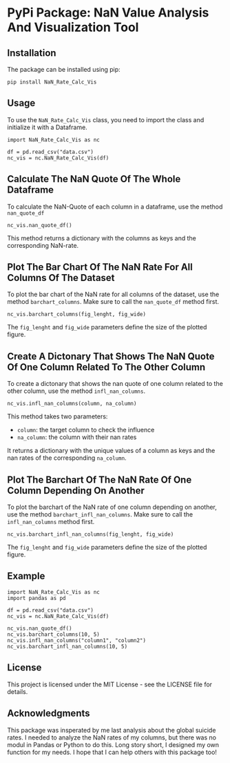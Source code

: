 # PyPi Package: NaN Value Analysis And Visualization Tool

## Installation

The package can be installed using pip:
```
pip install NaN_Rate_Calc_Vis
```
## Usage

To use the `NaN_Rate_Calc_Vis` class, you need to import the class and initialize it with a Dataframe.
```
import NaN_Rate_Calc_Vis as nc

df = pd.read_csv("data.csv")
nc_vis = nc.NaN_Rate_Calc_Vis(df)
```
## Calculate The NaN Quote Of The Whole Dataframe

To calculate the NaN-Quote of each column in a  dataframe, use the method `nan_quote_df`
```
nc_vis.nan_quote_df()
```
This method returns a dictionary with the columns as keys and the corresponding NaN-rate.

## Plot The Bar Chart Of The NaN Rate For All Columns Of The Dataset

To plot the bar chart of the NaN rate for all columns of the dataset, use the method `barchart_columns`. Make sure to call the `nan_quote_df` method first.

```
nc_vis.barchart_columns(fig_lenght, fig_wide)
```

The `fig_lenght` and `fig_wide` parameters define the size of the plotted figure.

## Create A Dictonary That Shows The NaN Quote Of One Column Related To The Other Column

To create a dictonary that shows the nan quote of one column related to the other column, use the method `infl_nan_columns`.

```
nc_vis.infl_nan_columns(column, na_column)
```

This method takes two parameters:

- `column`: the target column to check the influence
- `na_column`: the column with their nan rates

It returns a dictionary with the unique values of a column as keys and the nan rates of the corresponding `na_column`.

## Plot The Barchart Of The NaN Rate Of One Column Depending On Another

To plot the barchart of the NaN rate of one column depending on another, use the method `barchart_infl_nan_columns`. Make sure to call the `infl_nan_columns` method first.

```
nc_vis.barchart_infl_nan_columns(fig_lenght, fig_wide)
```

The `fig_lenght` and `fig_wide` parameters define the size of the plotted figure.

## Example

```
import NaN_Rate_Calc_Vis as nc
import pandas as pd

df = pd.read_csv("data.csv")
nc_vis = nc.NaN_Rate_Calc_Vis(df)

nc_vis.nan_quote_df()
nc_vis.barchart_columns(10, 5)
nc_vis.infl_nan_columns("column1", "column2")
nc_vis.barchart_infl_nan_columns(10, 5)
```

## License

This project is licensed under the MIT License - see the LICENSE file for details.

## Acknowledgments
This package was insperated by me last analysis about the global suicide rates. I needed to analyze the NaN rates of my columns, but there was no modul in Pandas or Python to do this. Long story short, I designed  my own function for my needs. I hope that I can help others with this package too!

